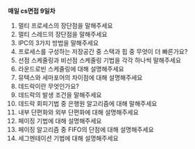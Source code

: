 
**매일 cs면접 9일차**
1. 멀티 프로세스의 장단점을 말해주세요
2. 멀티 스레드의 장단점을 말해주세요
3. IPC의 3가지 방법을 말해주세요
4. 프로세스를 구성하는 저장공간 중 스택과 힙 중 무엇이 더 빠른가요?
5. 선점 스케줄링과 비선점 스케줄링 기법을 각각 하나씩 말해주세요
6. 라운드로빈 스케줄링에 대해 설명해주세요
7. 뮤텍스와 세마포어의 차이점에 대해 설명해주세요
8. 데드락이란 무엇인가요?
9. 데드락의 발생 조건을 말해주세요
10. 데드락 회피기법 중 은행원 알고리즘에 대해 말해주세요
11. 내부 단편화와 외부 단편화에 대해 설명해주세요
12. 페이징 기법에 대해 설명해주세요
13. 페이징 알고리즘 중 FIFO의 단점에 대해 설명해주세요
14. 세그멘테이션 기법에 대해 설명해주세요

